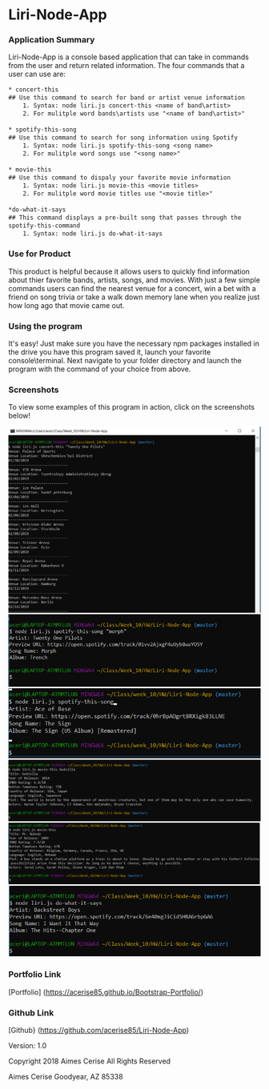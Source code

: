 # Liri-Node-App

### Application Summary

Liri-Node-App is a console based application that can take in commands from the user and return related information. 
The four commands that a user can use are:
    
    * concert-this
    ## Use this command to search for band or artist venue information
        1. Syntax: node liri.js concert-this <name of band\artist>
        2. For mulitple word bands\artists use "<name of band\artist>"

    * spotify-this-song
    ## Use this command to search for song information using Spotify
        1. Syntax: node liri.js spotify-this-song <song name>
        2. For mulitple word songs use "<song name>"

    * movie-this
    ## Use this command to dispaly your favorite movie information
        1. Syntax: node liri.js movie-this <movie titles>
        2. For mulitple word movie titles use "<movie title>"

    *do-what-it-says
    ## This command displays a pre-built song that passes through the spotify-this-command
        1. Syntax: node liri.js do-what-it-says

### Use for Product

This product is helpful because it allows users to quickly find information about thier favorite bands, artists, songs, and movies. With just a few simple commands users can find the nearest venue for a concert, win a bet with a friend on song trivia or take a walk down memory lane when you realize just how long ago that movie came out.

### Using the program

It's easy! Just make sure you have the necessary npm packages installed in the drive you have this program saved it, launch your favorite console\terminal. Next navigate to your folder directory and launch the program with the command of your choice from above.

### Screenshots

To view some examples of this program in action, click on the screenshots below!

![alt text](./screenshots/concert-this.png "concert-this results")
![alt text](./screenshots/spotify-this-song.png "spotify-this-song result")
![alt text](./screenshots/spotify-this-song-default.png "spotify-this-song default song")
![alt text](./screenshots/movie-this.png "movie-this result")
![alt text](./screenshots/movie-this-default.png "movie-this result default")
![alt text](./screenshots/do-what-it-says.png "do-what-it-says result")

### Portfolio Link

[Portfolio] (https://acerise85.github.io/Bootstrap-Portfolio/)

### Github Link

[Github} (https://github.com/acerise85/Liri-Node-App)



Version: 1.0

Copyright 2018 Aimes Cerise All Rights Reserved

Aimes Cerise
Goodyear, AZ 85338




